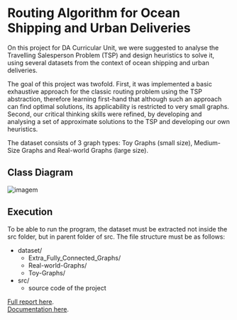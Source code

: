 # Routing Algorithm for Ocean Shipping and Urban Deliveries
On this project for DA Curricular Unit, we were suggested to analyse the Travelling Salesperson Problem (TSP) and design heuristics to solve it, using several datasets from the context of ocean shipping and urban deliveries.

The goal of this project was twofold. First, it was implemented a basic exhaustive approach for the classic routing problem using the TSP abstraction, therefore learning first-hand that although such an approach can find optimal solutions, its applicability is restricted to very small graphs. Second, our critical thinking skills were refined, by developing and analysing a set of approximate solutions to the TSP and developing our own heuristics.

The dataset consists of 3 graph types: Toy Graphs (small size), Medium-Size Graphs and Real-world Graphs (large size).

## Class Diagram
![imagem](https://github.com/leonor-f/RoutingAlgorithm/assets/114422678/44e05239-370a-4362-b529-cd91d7c06789)

## Execution
To be able to run the program, the dataset must be extracted not inside the src folder, but in parent folder of src.
The file structure must be as follows:
- dataset/
    - Extra_Fully_Connected_Graphs/
    - Real-world-Graphs/
    - Toy-Graphs/
- src/
    - source code of the project

[Full report here](DA2024_PRJ2_G06_7.pdf).\
[Documentation here](docs).
